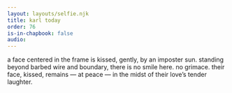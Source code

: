 ```yaml
---
layout: layouts/selfie.njk
title: karl today
order: 76
is-in-chapbook: false
audio: 
---
```

a face centered in the frame is kissed, gently, by an imposter sun. standing beyond barbed wire and boundary, there is no smile here. no grimace. their face, kissed, remains — at peace — in the midst of their love’s tender laughter.
